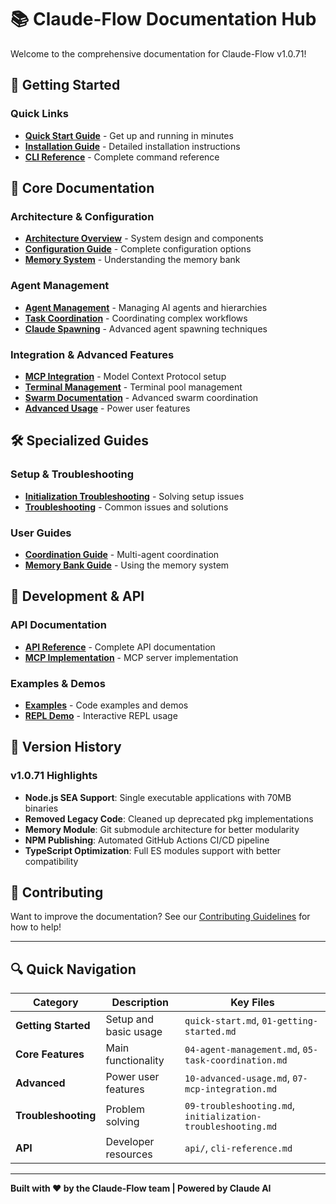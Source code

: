 # 📚 Claude-Flow Documentation Hub

Welcome to the comprehensive documentation for Claude-Flow v1.0.71!

## 🚀 Getting Started

### Quick Links
- **[Quick Start Guide](./quick-start.md)** - Get up and running in minutes
- **[Installation Guide](./01-getting-started.md)** - Detailed installation instructions
- **[CLI Reference](./cli-reference.md)** - Complete command reference

## 📖 Core Documentation

### Architecture & Configuration
- **[Architecture Overview](./02-architecture-overview.md)** - System design and components
- **[Configuration Guide](./03-configuration-guide.md)** - Complete configuration options
- **[Memory System](./memory-system.md)** - Understanding the memory bank

### Agent Management
- **[Agent Management](./04-agent-management.md)** - Managing AI agents and hierarchies
- **[Task Coordination](./05-task-coordination.md)** - Coordinating complex workflows
- **[Claude Spawning](./11-claude-spawning.md)** - Advanced agent spawning techniques

### Integration & Advanced Features
- **[MCP Integration](./07-mcp-integration.md)** - Model Context Protocol setup
- **[Terminal Management](./08-terminal-management.md)** - Terminal pool management
- **[Swarm Documentation](./SWARM_DOCUMENTATION.md)** - Advanced swarm coordination
- **[Advanced Usage](./10-advanced-usage.md)** - Power user features

## 🛠️ Specialized Guides

### Setup & Troubleshooting
- **[Initialization Troubleshooting](./initialization-troubleshooting.md)** - Solving setup issues
- **[Troubleshooting](./09-troubleshooting.md)** - Common issues and solutions

### User Guides
- **[Coordination Guide](./guides/coordination.md)** - Multi-agent coordination
- **[Memory Bank Guide](./guides/memory-bank.md)** - Using the memory system

## 🔧 Development & API

### API Documentation
- **[API Reference](./api/)** - Complete API documentation
- **[MCP Implementation](./mcp-implementation.md)** - MCP server implementation

### Examples & Demos
- **[Examples](./examples/)** - Code examples and demos
- **[REPL Demo](./repl-demo.md)** - Interactive REPL usage

## 📝 Version History

### v1.0.71 Highlights
- **Node.js SEA Support**: Single executable applications with 70MB binaries
- **Removed Legacy Code**: Cleaned up deprecated pkg implementations
- **Memory Module**: Git submodule architecture for better modularity
- **NPM Publishing**: Automated GitHub Actions CI/CD pipeline
- **TypeScript Optimization**: Full ES modules support with better compatibility

## 🤝 Contributing

Want to improve the documentation? See our [Contributing Guidelines](../CONTRIBUTING.md) for how to help!

---

## 🔍 Quick Navigation

| Category | Description | Key Files |
|----------|-------------|-----------|
| **Getting Started** | Setup and basic usage | `quick-start.md`, `01-getting-started.md` |
| **Core Features** | Main functionality | `04-agent-management.md`, `05-task-coordination.md` |
| **Advanced** | Power user features | `10-advanced-usage.md`, `07-mcp-integration.md` |
| **Troubleshooting** | Problem solving | `09-troubleshooting.md`, `initialization-troubleshooting.md` |
| **API** | Developer resources | `api/`, `cli-reference.md` |

---

**Built with ❤️ by the Claude-Flow team | Powered by Claude AI**